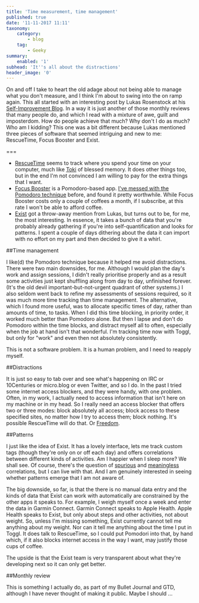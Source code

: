 ```yaml
---
title: 'Time measurement, time management'
published: true
date: '11-11-2017 11:11'
taxonomy:
    category:
        - blog
    tag:
        - Geeky
summary:
    enabled: '1'
subhead: 'It''s all about the distractions'
header_image: '0'
---
```


On and off I take to heart the old adage about not being able to manage what you don't measure, and I think I'm about to swing into the on ramp again. This all started with an interesting post by Lukas Rosenstock at his <a class="u-in-reply-to" href="https://1up.lukasrosenstock.net/2017/11/09/monthly-review-october-2017" >Self-Improvement Blog</a >. In a way it is just another of those monthly reviews that many people do, and which I read with a mixture of awe, guilt and imposterdom. How do people achieve that much? Why don't I do as much? Who am I kidding? This one was a bit different because Lukas mentioned three pieces of software that seemed intriguing and new to me: RescueTime, Focus Booster and Exist.

===

* [RescueTime](https://www.rescuetime.com) seems to track where you spend your time on your computer, much like [Toki](https://keita.blog/toki/) of blessed memory. It does other things too, but in the end I'm not convinced I am willing to pay for the extra things that I want.
* [Focus Booster](https://www.focusboosterapp.com) is a Pomodoro-based app. [I've messed with the Pomodoro technique](/blog/il-mio-pomodoro-e-una-gallina) before, and found it pretty worthwhile. While Focus Booster costs only a couple of coffees a month, if I subscribe, at this rate I won't be able to afford coffee. 
* [Exist](https://exist.io/) got a throw-away mention from Lukas, but turns out to be, for me, the most interesting. In essence, it takes a bunch of data that you're probably already gathering if you're into self-quantification and looks for patterns. I spent a couple of days dithering about the data it can import with no effort on my part and then decided to give it a whirl.

##Time management

I like(d) the Pomodoro technique because it helped me avoid distractions. There were two main downsides, for me. Although I would plan the day's work and assign sessions, I didn't really prioritise properly and as a result some activities just kept shuffling along from day to day, unfinished forever. (It's the old devil important-but-not-urgent quadrant of other systems.) I also seldom went back to refine my assessments of sessions required, so it was much more time tracking than time management. The alternative, which I found more useful, was to allocate specific times of day, rather than amounts of time, to tasks. When I did this time blocking, in priority order, it worked much better than Pomodoro alone. But then I lapse and don't do Pomodoro within the time blocks, and distract myself all to often, especially when the job at hand isn't that wonderful. I'm tracking time now with Toggl, but only for "work" and even then not absolutely consistently.

This is not a software problem. It is a human problem, and I need to reapply myself.

##Distractions

It is just so easy to tab over and see what's happening on IRC or 10Centuries or micro.blog or even Twitter, and so I do. In the past I tried some internet access blockers, and they were handy, with one problem. Often, in my work, I actually need to access information that isn't here on my machine or in my head. So I really need an access blocker that offers two or three modes: block absolutely all access; block access to these specified sites, no matter how I try to access them; block nothing. It's possible RescueTime will do that. Or [Freedom](https://freedom.to/features).

##Patterns

I just like the idea of Exist. It has a lovely interface, lets me track custom tags (though they're only on or off each day) and offers correlations between different kinds of activities. Am I happier when I sleep more? We shall see. Of course, there's the question of [spurious](http://tylervigen.com/spurious-correlations) and [meaningless](http://fivethirtyeight.com/features/you-cant-trust-what-you-read-about-nutrition/) correlations, but I can live with that. And I am genuinely interested in seeing whether patterns emerge that I am not aware of. 

The big downside, so far, is that the there is no manual data entry and the kinds of data that Exist can work with automatically are constrained by the other apps it speaks to. For example, I weigh myself once a week and enter the data in Garmin Connect. Garmin Connect speaks to Apple Health. Apple Health speaks to Exist, but only about steps and other activities, not about weight. So, unless I'm missing something, Exist currently cannot tell me anything about my weight. Nor can it tell me anything about the time I put in Toggl. It does talk to RescueTime, so I could put Pomodori into that, by hand which, if it also blocks internet access in the way I want, may justify those cups of coffee.

The upside is that the Exist team is very transparent about what they're developing next so it can only get better.

##Monthly review

This is something I actually do, as part of my Bullet Journal and GTD, although I have never thought of making it public. Maybe I should ...